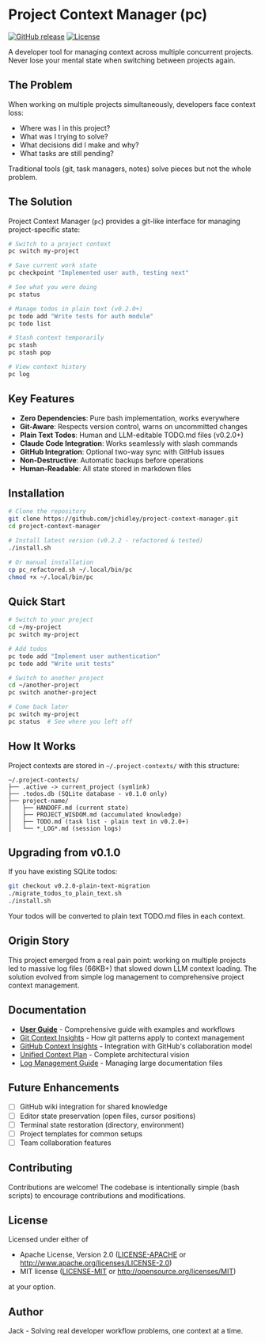 # Project Context Manager (pc)

[![GitHub release](https://img.shields.io/github/v/release/jchidley/project-context-manager)](https://github.com/jchidley/project-context-manager/releases)
[![License](https://img.shields.io/badge/license-MIT%2FApache--2.0-blue)](LICENSE-MIT)

A developer tool for managing context across multiple concurrent projects. Never lose your mental state when switching between projects again.

## The Problem

When working on multiple projects simultaneously, developers face context loss:
- Where was I in this project?
- What was I trying to solve?
- What decisions did I make and why?
- What tasks are still pending?

Traditional tools (git, task managers, notes) solve pieces but not the whole problem.

## The Solution

Project Context Manager (`pc`) provides a git-like interface for managing project-specific state:

```bash
# Switch to a project context
pc switch my-project

# Save current work state
pc checkpoint "Implemented user auth, testing next"

# See what you were doing
pc status

# Manage todos in plain text (v0.2.0+)
pc todo add "Write tests for auth module"
pc todo list

# Stash context temporarily
pc stash
pc stash pop

# View context history
pc log
```

## Key Features

- **Zero Dependencies**: Pure bash implementation, works everywhere
- **Git-Aware**: Respects version control, warns on uncommitted changes
- **Plain Text Todos**: Human and LLM-editable TODO.md files (v0.2.0+)
- **Claude Code Integration**: Works seamlessly with slash commands
- **GitHub Integration**: Optional two-way sync with GitHub issues
- **Non-Destructive**: Automatic backups before operations
- **Human-Readable**: All state stored in markdown files

## Installation

```bash
# Clone the repository
git clone https://github.com/jchidley/project-context-manager.git
cd project-context-manager

# Install latest version (v0.2.2 - refactored & tested)
./install.sh

# Or manual installation
cp pc_refactored.sh ~/.local/bin/pc
chmod +x ~/.local/bin/pc
```

## Quick Start

```bash
# Switch to your project
cd ~/my-project
pc switch my-project

# Add todos
pc todo add "Implement user authentication"
pc todo add "Write unit tests"

# Switch to another project
cd ~/another-project
pc switch another-project

# Come back later
pc switch my-project
pc status  # See where you left off
```

## How It Works

Project contexts are stored in `~/.project-contexts/` with this structure:

```
~/.project-contexts/
├── .active -> current_project (symlink)
├── .todos.db (SQLite database - v0.1.0 only)
├── project-name/
│   ├── HANDOFF.md (current state)
│   ├── PROJECT_WISDOM.md (accumulated knowledge)
│   ├── TODO.md (task list - plain text in v0.2.0+)
│   └── *_LOG*.md (session logs)
```

## Upgrading from v0.1.0

If you have existing SQLite todos:

```bash
git checkout v0.2.0-plain-text-migration
./migrate_todos_to_plain_text.sh
./install.sh
```

Your todos will be converted to plain text TODO.md files in each context.

## Origin Story

This project emerged from a real pain point: working on multiple projects led to massive log files (66KB+) that slowed down LLM context loading. The solution evolved from simple log management to comprehensive project context management.

## Documentation

- **[User Guide](USER_GUIDE.md)** - Comprehensive guide with examples and workflows
- [Git Context Insights](GIT_CONTEXT_INSIGHTS.md) - How git patterns apply to context management
- [GitHub Context Insights](GITHUB_CONTEXT_INSIGHTS.md) - Integration with GitHub's collaboration model
- [Unified Context Plan](UNIFIED_CONTEXT_PLAN.md) - Complete architectural vision
- [Log Management Guide](LOG_MIGRATION_GUIDE.md) - Managing large documentation files

## Future Enhancements

- [ ] GitHub wiki integration for shared knowledge
- [ ] Editor state preservation (open files, cursor positions)
- [ ] Terminal state restoration (directory, environment)
- [ ] Project templates for common setups
- [ ] Team collaboration features

## Contributing

Contributions are welcome! The codebase is intentionally simple (bash scripts) to encourage contributions and modifications.

## License

Licensed under either of

 * Apache License, Version 2.0 ([LICENSE-APACHE](LICENSE-APACHE) or http://www.apache.org/licenses/LICENSE-2.0)
 * MIT license ([LICENSE-MIT](LICENSE-MIT) or http://opensource.org/licenses/MIT)

at your option.

## Author

Jack - Solving real developer workflow problems, one context at a time.